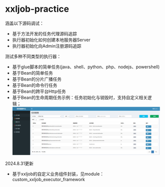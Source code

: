 # xxljob-practice
涵盖以下源码调试：
- 基于方法开发的任务代理源码追踪
- 执行器初始化如何创建本地服务器Server
- 执行器初始化向Admin注册源码追踪

测试多种不同类型的执行器：
- 基于glue脚本的简单任务(java、shell、python、php、nodejs、powershell)
- 基于Bean的简单任务
- 基于Bean的分片广播任务
- 基于Bean的命令行任务
- 基于Bean的跨平台Http任务
- 基于Bean的生命周期任务示例：任务初始化与销毁时，支持自定义相关逻辑；
![img.png](pic/img.png)

2024.8.31更新
- 基于xxljob的自定义业务组件封装，见module：custom_xxljob_executor_framework